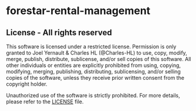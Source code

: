 # forestar-rental-management

## License - All rights reserved

This software is licensed under a restricted license. Permission is only granted to Joel Yernault & Charles HL (@Charles-HL) to use, copy, modify, merge, publish, distribute, sublicense, and/or sell copies of this software. All other individuals or entities are explicitly prohibited from using, copying, modifying, merging, publishing, distributing, sublicensing, and/or selling copies of the software, unless they receive prior written consent from the copyright holder.

Unauthorized use of the software is strictly prohibited. For more details, please refer to the [LICENSE](LICENSE) file.
